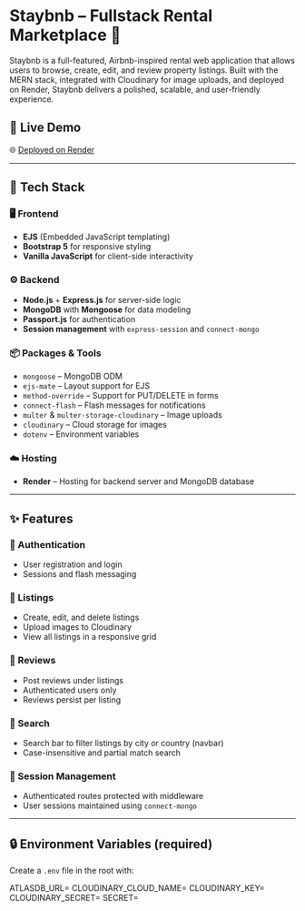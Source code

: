 # Staybnb – Fullstack Rental Marketplace 🏡

Staybnb is a full-featured, Airbnb-inspired rental web application that allows users to browse, create, edit, and review property listings. Built with the MERN stack, integrated with Cloudinary for image uploads, and deployed on Render, Staybnb delivers a polished, scalable, and user-friendly experience.

## 🚀 Live Demo
🌐 [Deployed on Render](https://staybnb-home-rental.onrender.com/listings)

---

## 🔧 Tech Stack

### 🖥️ Frontend
- **EJS** (Embedded JavaScript templating)
- **Bootstrap 5** for responsive styling
- **Vanilla JavaScript** for client-side interactivity

### ⚙️ Backend
- **Node.js** + **Express.js** for server-side logic
- **MongoDB** with **Mongoose** for data modeling
- **Passport.js** for authentication
- **Session management** with `express-session` and `connect-mongo`

### 📦 Packages & Tools
- `mongoose` – MongoDB ODM
- `ejs-mate` – Layout support for EJS
- `method-override` – Support for PUT/DELETE in forms
- `connect-flash` – Flash messages for notifications
- `multer` & `multer-storage-cloudinary` – Image uploads
- `cloudinary` – Cloud storage for images
- `dotenv` – Environment variables

### ☁️ Hosting
- **Render** – Hosting for backend server and MongoDB database

---

## ✨ Features

### 👤 Authentication
- User registration and login
- Sessions and flash messaging

### 🏡 Listings
- Create, edit, and delete listings
- Upload images to Cloudinary
- View all listings in a responsive grid

### 💬 Reviews
- Post reviews under listings
- Authenticated users only
- Reviews persist per listing

### 🔎 Search
- Search bar to filter listings by city or country (navbar)
- Case-insensitive and partial match search

### 🔐 Session Management
- Authenticated routes protected with middleware
- User sessions maintained using `connect-mongo`

---

## 🔒 Environment Variables (required)

Create a `.env` file in the root with:

ATLASDB_URL=<your MongoDB connection string>
CLOUDINARY_CLOUD_NAME=<your Cloudinary name>
CLOUDINARY_KEY=<your Cloudinary key>
CLOUDINARY_SECRET=<your Cloudinary secret>
SECRET=<your session secret>
